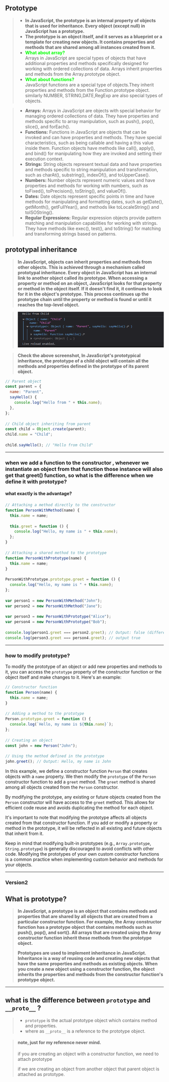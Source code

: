 ## Prototype

> - **In JavaScript, the prototype is an internal property of objects that is used for inheritance. Every object (except null) in JavaScript has a prototype.**
> - **The prototype is an object itself, and it serves as a blueprint or a template for creating new objects. It contains properties and methods that are shared among all instances created from it.**
> - <span style="color:lime;">**What about array?**</span>  
>   Arrays in JavaScript are special types of objects that have additional properties and methods specifically designed for working with ordered collections of data. Arrays inherit properties and methods from the Array.prototype object.
> - <span style="color:lime;">**What about functions?**</span>  
>    JavaScript functions are a special type of objects.They inherit properties and methods from the Function.prototype object.  
>   similarly NUMBER, STRING,DATE,RegExp are also special types of objects.

> - **Arrays:** Arrays in JavaScript are objects with special behavior for managing ordered collections of data. They have properties and methods specific to array manipulation, such as push(), pop(), slice(), and forEach().
> - **Functions:** Functions in JavaScript are objects that can be invoked and can have properties and methods. They have special characteristics, such as being callable and having a this value inside them. Function objects have methods like call(), apply(), and bind() for manipulating how they are invoked and setting their execution context.
> - **Strings:** String objects represent textual data and have properties and methods specific to string manipulation and transformation, such as charAt(), substring(), indexOf(), and toUpperCase().
> - **Numbers:** Number objects represent numeric values and have properties and methods for working with numbers, such as toFixed(), toPrecision(), toString(), and valueOf().
> - **Dates:** Date objects represent specific points in time and have methods for manipulating and formatting dates, such as getDate(), getMonth(), getFullYear(), and methods like toLocaleString() and toISOString().
> - **Regular Expressions:** Regular expression objects provide pattern matching and manipulation capabilities for working with strings. They have methods like exec(), test(), and toString() for matching and transforming strings based on patterns.

## prototypal inheritance

> **In JavaScript, objects can inherit properties and methods from other objects. This is achieved through a mechanism called prototypal inheritance. Every object in JavaScript has an internal link to another object called its prototype. When accessing a property or method on an object, JavaScript looks for that property or method in the object itself. If it doesn't find it, it continues to look for it in the object's prototype. This process continues up the prototype chain until the property or method is found or until it reaches the top-level object.**

> ![prototypal-inheritance](./ss/prototypal-inheritance.png)

> **Check the above screenshot, In JavaScript's prototypical inheritance, the prototype of a child object will contain all the methods and properties defined in the prototype of its parent object.**

```js
// Parent object
const parent = {
  name: "Parent",
  sayHello() {
    console.log("Hello from " + this.name);
  },
};

// Child object inheriting from parent
const child = Object.create(parent);
child.name = "Child";

child.sayHello(); // "Hello from Child"
```

---

### when we add a function to the constructor , whenever we instantiate an object from that function those instance will also get that greet() function, so what is the difference when we define it with prototype?

#### what exactly is the advantage?

```js
// Attaching a method directly to the constructor
function PersonWithMethod(name) {
  this.name = name;

  this.greet = function () {
    console.log("Hello, my name is " + this.name);
  };
}

// Attaching a shared method to the prototype
function PersonWithPrototype(name) {
  this.name = name;
}

PersonWithPrototype.prototype.greet = function () {
  console.log("Hello, my name is " + this.name);
};

var person1 = new PersonWithMethod("John");
var person2 = new PersonWithMethod("Jane");

var person3 = new PersonWithPrototype("Alice");
var person4 = new PersonWithPrototype("Bob");

console.log(person1.greet === person2.greet); // Output: false (different method instances)
console.log(person3.greet === person4.greet); // output true
```

---

### how to modify prototype?

To modify the prototype of an object or add new properties and methods to it, you can access the `prototype` property of the constructor function or the object itself and make changes to it. Here's an example:

```javascript
// Constructor function
function Person(name) {
  this.name = name;
}

// Adding a method to the prototype
Person.prototype.greet = function () {
  console.log(`Hello, my name is ${this.name}`);
};

// Creating an object
const john = new Person("John");

// Using the method defined in the prototype
john.greet(); // Output: Hello, my name is John
```

In this example, we define a constructor function `Person` that creates objects with a `name` property. We then modify the `prototype` of the `Person` constructor function to add a `greet` method. The `greet` method is shared among all objects created from the `Person` constructor.

By modifying the prototype, any existing or future objects created from the `Person` constructor will have access to the `greet` method. This allows for efficient code reuse and avoids duplicating the method for each object.

It's important to note that modifying the prototype affects all objects created from that constructor function. If you add or modify a property or method in the prototype, it will be reflected in all existing and future objects that inherit from it.

Keep in mind that modifying built-in prototypes (e.g., `Array.prototype`, `String.prototype`) is generally discouraged to avoid conflicts with other code. Modifying the prototypes of your own custom constructor functions is a common practice when implementing custom behavior and methods for your objects.

---

### Version2

## What is prototype?

> **In JavaScript, a prototype is an object that contains methods and properties that are shared by all objects that are created from a particular constructor function. For example, the Array constructor function has a prototype object that contains methods such as push(), pop(), and sort(). All arrays that are created using the Array constructor function inherit these methods from the prototype object.**
>
> **Prototypes are used to implement inheritance in JavaScript. Inheritance is a way of reusing code and creating new objects that have the same properties and methods as existing objects. When you create a new object using a constructor function, the object inherits the properties and methods from the constructor function's prototype object.**

---

## what is the difference between `prototype` and `__proto__` ?

> - `prototype` is the actual prototype object which contains method and properties.
> - where as `__proto__` is a reference to the prototype object.

> #### note, just for my reference never mind.
>
> if you are creating an object with a constructor function, we need to attach prototype
>
> if we are creating an object from another object that parent object is attached as prototype.
